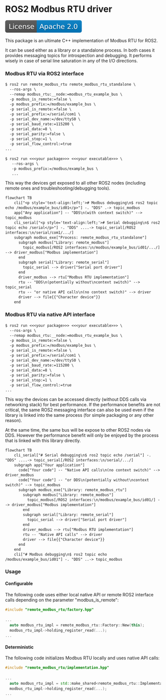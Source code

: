 # ROS2 Modbus RTU driver

[![License](./apache20.svg)](./LICENSE.txt)

This package is an ultimate C++ implementation of Modbus RTU for ROS2.

It can be used either as a library or a standalone process. In both cases it
provides messaging topics for introspection and debugging. It performs wisely
in case of serial line saturation in any of the I/O directions.

### Modbus RTU via ROS2 interface

```
$ ros2 run remote_modbus_rtu remote_modbus_rtu_standalone \
  --ros-args \
  --remap modbus_rtu:__node:=modbus_rtu_example_bus \
  -p modbus_is_remote:=false \
  -p modbus_prefix:=/modbus/example_bus \
  -p serial_is_remote:=false \
  -p serial_prefix:=/serial/com1 \
  -p serial_dev_name:=/dev/ttyS0 \
  -p serial_baud_rate:=115200 \
  -p serial_data:=8 \
  -p serial_parity:=false \
  -p serial_stop:=1 \
  -p serial_flow_control:=true
...

$ ros2 run <<<your package>>> <<<your executable>>> \
   --ros-args \
   -p modbus_prefix:=/modbus/example_bus \
   ...
```

This way the devices get exposed to all other ROS2 nodes (including remote ones
and troubleshooting/debugging tools).

```mermaid
flowchart TB
    cli["<p style='text-align:left;'># Modbus debugging\n$ ros2 topic echo /modbus/example_bus/id01</p>"] -. "DDS" .-> topic_modbus
    app["Any application"] -- "DDS\n(with context switch)" --> topic_modbus
    cli_serial["<p style='text-align:left;'># Serial debugging\n$ ros2 topic echo /serial</p>"] -. "DDS" ....-> topic_serial[/ROS2 interfaces:\n/serial/com1/.../]
    subgraph modbus_exe["Process: remote_modbus_rtu_standalone"]
      subgraph modbus["Library: remote_modbus"]
        topic_modbus[/ROS2 interfaces:\n/modbus/example_bus/id01/.../] --> driver_modbus["Modbus implementation"]
      end
      subgraph serial["Library: remote_serial"]
        topic_serial --> driver["Serial port driver"]
      end
      driver_modbus --> rtu["Modbus RTU implementation"]
      rtu -- "DDS\n(potentially without\ncontext switch)" --> topic_serial
      rtu -- "or native API calls\n(no context switch)" --> driver
      driver --> file{{"Character device"}}
    end
```

### Modbus RTU via native API interface

```
$ ros2 run <<<your package>>> <<<your executable>>> \
  --ros-args \
  --remap modbus_rtu:__node:=modbus_rtu_example_bus \
  -p modbus_is_remote:=false \
  -p modbus_prefix:=/modbus/example_bus \
  -p serial_is_remote:=false \
  -p serial_prefix:=/serial/com1 \
  -p serial_dev_name:=/dev/ttyS0 \
  -p serial_baud_rate:=115200 \
  -p serial_data:=8 \
  -p serial_parity:=false \
  -p serial_stop:=1 \
  -p serial_flow_control:=true
...
```
This way the devices can be accessed directly (without DDS calls via networking
stack) for best performance. If the performance benefits are not critical, the
same ROS2 messaging interface can also be used even if the library is linked
into the same process (for simple packaging or any other reason).

At the same time, the same bus will be expose to other ROS2 nodes
via DDS. However the performance benefit will only be enjoyed by the process
that is linked with this library directly.

```mermaid
flowchart TB
    cli_serial["# Serial debugging\n$ ros2 topic echo /serial"] -. "DDS" ....-> topic_serial[/ROS2 interfaces:\n/serial/.../]
    subgraph app["Your application"]
      code["Your code"] -- "Native API calls\n(no context switch)" --> driver_modbus
      code["Your code"] -- "or DDS\n(potentially without\ncontext switch)" --> topic_modbus
      subgraph modbus_exe["Library: remote_modbus_rtu"]
        subgraph modbus["Library: remote_modbus"]
          topic_modbus[/ROS2 interfaces:\n/modbus/example_bus/id01/] --> driver_modbus["Modbus implementation"]
        end
        subgraph serial["Library: remote_serial"]
          topic_serial --> driver["Serial port driver"]
        end
        driver_modbus --> rtu["Modbus RTU implementation"]
        rtu -- "Native API calls" --> driver
        driver --> file{{"Character device"}}
      end
    end
    cli["# Modbus debugging\n$ ros2 topic echo /modbus/example_bus/id01"] -. "DDS" ..-> topic_modbus
```

### Usage

#### Configurable

The following code uses either local native API or remote ROS2 interface calls depending on the parameter "modbus_is_remote":

```c++
#include "remote_modbus_rtu/factory.hpp"

...
  auto modbus_rtu_impl = remote_modbus_rtu::Factory::New(this);
  modbus_rtu_impl->holding_register_read(...);
...
```

#### Deterministic

The following code initializes Modbus RTU locally and uses native API calls:

```c++
#include "remote_modbus_rtu/implementation.hpp"

...
  auto modbus_rtu_impl = std::make_shared<remote_modbus_rtu::Implementation>(this);
  modbus_rtu_impl->holding_register_read(...);
...
```
